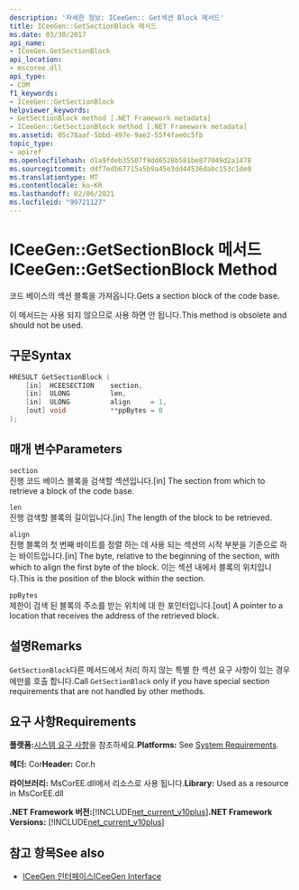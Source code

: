 ```yaml
---
description: '자세한 정보: ICeeGen:: Get섹션 Block 메서드'
title: ICeeGen::GetSectionBlock 메서드
ms.date: 03/30/2017
api_name:
- ICeeGen.GetSectionBlock
api_location:
- mscoree.dll
api_type:
- COM
f1_keywords:
- ICeeGen::GetSectionBlock
helpviewer_keywords:
- GetSectionBlock method [.NET Framework metadata]
- ICeeGen::GetSectionBlock method [.NET Framework metadata]
ms.assetid: 05c78aaf-5bbd-497e-9ae2-55f4fae0c5fb
topic_type:
- apiref
ms.openlocfilehash: d1a9fdeb35507f9dd6528b581be877049d2a1478
ms.sourcegitcommit: ddf7edb67715a5b9a45e3dd44536dabc153c1de0
ms.translationtype: MT
ms.contentlocale: ko-KR
ms.lasthandoff: 02/06/2021
ms.locfileid: "99721127"
---
```

# <a name="iceegengetsectionblock-method"></a><span data-ttu-id="daa6b-103">ICeeGen::GetSectionBlock 메서드</span><span class="sxs-lookup"><span data-stu-id="daa6b-103">ICeeGen::GetSectionBlock Method</span></span>

<span data-ttu-id="daa6b-104">코드 베이스의 섹션 블록을 가져옵니다.</span><span class="sxs-lookup"><span data-stu-id="daa6b-104">Gets a section block of the code base.</span></span>  
  
 <span data-ttu-id="daa6b-105">이 메서드는 사용 되지 않으므로 사용 하면 안 됩니다.</span><span class="sxs-lookup"><span data-stu-id="daa6b-105">This method is obsolete and should not be used.</span></span>  
  
## <a name="syntax"></a><span data-ttu-id="daa6b-106">구문</span><span class="sxs-lookup"><span data-stu-id="daa6b-106">Syntax</span></span>  
  
```cpp  
HRESULT GetSectionBlock (  
    [in]  HCEESECTION    section,
    [in]  ULONG          len,  
    [in]  ULONG          align     = 1,  
    [out] void           **ppBytes = 0  
);
```  
  
## <a name="parameters"></a><span data-ttu-id="daa6b-107">매개 변수</span><span class="sxs-lookup"><span data-stu-id="daa6b-107">Parameters</span></span>  

 `section`  
 <span data-ttu-id="daa6b-108">진행 코드 베이스 블록을 검색할 섹션입니다.</span><span class="sxs-lookup"><span data-stu-id="daa6b-108">[in] The section from which to retrieve a block of the code base.</span></span>  
  
 `len`  
 <span data-ttu-id="daa6b-109">진행 검색할 블록의 길이입니다.</span><span class="sxs-lookup"><span data-stu-id="daa6b-109">[in] The length of the block to be retrieved.</span></span>  
  
 `align`  
 <span data-ttu-id="daa6b-110">진행 블록의 첫 번째 바이트를 정렬 하는 데 사용 되는 섹션의 시작 부분을 기준으로 하는 바이트입니다.</span><span class="sxs-lookup"><span data-stu-id="daa6b-110">[in] The byte, relative to the beginning of the section, with which to align the first byte of the block.</span></span> <span data-ttu-id="daa6b-111">이는 섹션 내에서 블록의 위치입니다.</span><span class="sxs-lookup"><span data-stu-id="daa6b-111">This is the position of the block within the section.</span></span>  
  
 `ppBytes`  
 <span data-ttu-id="daa6b-112">제한이 검색 된 블록의 주소를 받는 위치에 대 한 포인터입니다.</span><span class="sxs-lookup"><span data-stu-id="daa6b-112">[out] A pointer to a location that receives the address of the retrieved block.</span></span>  
  
## <a name="remarks"></a><span data-ttu-id="daa6b-113">설명</span><span class="sxs-lookup"><span data-stu-id="daa6b-113">Remarks</span></span>  

 <span data-ttu-id="daa6b-114">`GetSectionBlock`다른 메서드에서 처리 하지 않는 특별 한 섹션 요구 사항이 있는 경우에만를 호출 합니다.</span><span class="sxs-lookup"><span data-stu-id="daa6b-114">Call `GetSectionBlock` only if you have special section requirements that are not handled by other methods.</span></span>  
  
## <a name="requirements"></a><span data-ttu-id="daa6b-115">요구 사항</span><span class="sxs-lookup"><span data-stu-id="daa6b-115">Requirements</span></span>  

 <span data-ttu-id="daa6b-116">**플랫폼:**[시스템 요구 사항](../../get-started/system-requirements.md)을 참조하세요.</span><span class="sxs-lookup"><span data-stu-id="daa6b-116">**Platforms:** See [System Requirements](../../get-started/system-requirements.md).</span></span>  
  
 <span data-ttu-id="daa6b-117">**헤더:** Cor</span><span class="sxs-lookup"><span data-stu-id="daa6b-117">**Header:** Cor.h</span></span>  
  
 <span data-ttu-id="daa6b-118">**라이브러리:** MsCorEE.dll에서 리소스로 사용 됩니다.</span><span class="sxs-lookup"><span data-stu-id="daa6b-118">**Library:** Used as a resource in MsCorEE.dll</span></span>  
  
 <span data-ttu-id="daa6b-119">**.NET Framework 버전:**[!INCLUDE[net_current_v10plus](../../../../includes/net-current-v10plus-md.md)]</span><span class="sxs-lookup"><span data-stu-id="daa6b-119">**.NET Framework Versions:** [!INCLUDE[net_current_v10plus](../../../../includes/net-current-v10plus-md.md)]</span></span>  
  
## <a name="see-also"></a><span data-ttu-id="daa6b-120">참고 항목</span><span class="sxs-lookup"><span data-stu-id="daa6b-120">See also</span></span>

- [<span data-ttu-id="daa6b-121">ICeeGen 인터페이스</span><span class="sxs-lookup"><span data-stu-id="daa6b-121">ICeeGen Interface</span></span>](iceegen-interface.md)
